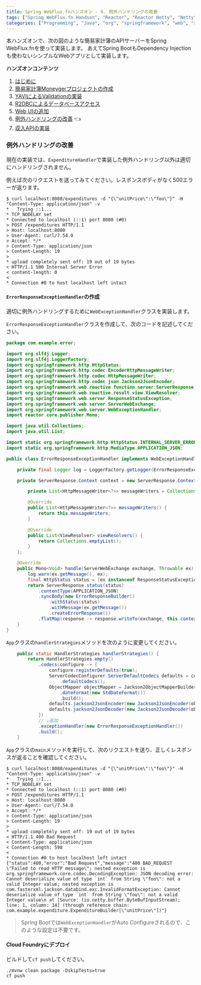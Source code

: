 ```yaml
---
title: Spring WebFlux.fnハンズオン - 6. 例外ハンドリングの改善
tags: ["Spring WebFlux.fn Handson", "Reactor", "Reactor Netty", "Netty", "Spring 5", "Spring WebFlux", "Java", "Cloud Foundry", "Pivotal Web Services", "Pivotal Cloud Foundry"]
categories: ["Programming", "Java", "org", "springframework", "web", "reactive"]
---
```


本ハンズオンで、次の図のような簡易家計簿のAPIサーバーをSpring WebFlux.fnを使って実装します。
あえてSpring BootもDependency Injectionも使わないシンプルなWebアプリとして実装します。

**ハンズオンコンテンツ**

1. [はじめに](/entries/500)
1. [簡易家計簿Moneygerプロジェクトの作成](/entries/501)
1. [YAVIによるValidationの実装](/entries/502)
1. [R2DBCによるデータベースアクセス](/entries/503)
1. [Web UIの追加](/entries/504)
1. [例外ハンドリングの改善](/entries/505) 👈
1. [収入APIの実装](/entries/506)

### 例外ハンドリングの改善

現在の実装では、`ExpenditureHandler`で実装した例外ハンドリング以外は適切にハンドリングされません。

例えば次のリクエストを送ってみてください。レスポンスボディがなく500エラーが返ります。

```
$ curl localhost:8080/expenditures -d "{\"unitPrice\":\"foo\"}" -H "Content-Type: application/json" -v
*   Trying ::1...
* TCP_NODELAY set
* Connected to localhost (::1) port 8080 (#0)
> POST /expenditures HTTP/1.1
> Host: localhost:8080
> User-Agent: curl/7.54.0
> Accept: */*
> Content-Type: application/json
> Content-Length: 19
> 
* upload completely sent off: 19 out of 19 bytes
< HTTP/1.1 500 Internal Server Error
< content-length: 0
< 
* Connection #0 to host localhost left intact
```

#### `ErrorResponseExceptionHandler`の作成

適切に例外ハンドリングするために`WebExceptionHandler`クラスを実装します。

`ErrorResponseExceptionHandler`クラスを作成して、次のコードを記述してください。

```java
package com.example.error;

import org.slf4j.Logger;
import org.slf4j.LoggerFactory;
import org.springframework.http.HttpStatus;
import org.springframework.http.codec.EncoderHttpMessageWriter;
import org.springframework.http.codec.HttpMessageWriter;
import org.springframework.http.codec.json.Jackson2JsonEncoder;
import org.springframework.web.reactive.function.server.ServerResponse;
import org.springframework.web.reactive.result.view.ViewResolver;
import org.springframework.web.server.ResponseStatusException;
import org.springframework.web.server.ServerWebExchange;
import org.springframework.web.server.WebExceptionHandler;
import reactor.core.publisher.Mono;

import java.util.Collections;
import java.util.List;

import static org.springframework.http.HttpStatus.INTERNAL_SERVER_ERROR;
import static org.springframework.http.MediaType.APPLICATION_JSON;

public class ErrorResponseExceptionHandler implements WebExceptionHandler {

    private final Logger log = LoggerFactory.getLogger(ErrorResponseExceptionHandler.class);

    private ServerResponse.Context context = new ServerResponse.Context() {

        private List<HttpMessageWriter<?>> messageWriters = Collections.singletonList(new EncoderHttpMessageWriter<>(new Jackson2JsonEncoder()));

        @Override
        public List<HttpMessageWriter<?>> messageWriters() {
            return this.messageWriters;
        }

        @Override
        public List<ViewResolver> viewResolvers() {
            return Collections.emptyList();
        }
    };

    @Override
    public Mono<Void> handle(ServerWebExchange exchange, Throwable ex) {
        log.warn(ex.getMessage(), ex);
        final HttpStatus status = (ex instanceof ResponseStatusException) ? ((ResponseStatusException) ex).getStatus() : INTERNAL_SERVER_ERROR;
        return ServerResponse.status(status)
            .contentType(APPLICATION_JSON)
            .syncBody(new ErrorResponseBuilder()
                .withStatus(status)
                .withMessage(ex.getMessage())
                .createErrorResponse())
            .flatMap(response -> response.writeTo(exchange, this.context));
    }
}
```

`App`クラスの`handlerStrategies`メソッドを次のように変更してください。

```java
    public static HandlerStrategies handlerStrategies() {
        return HandlerStrategies.empty()
            .codecs(configure -> {
                configure.registerDefaults(true);
                ServerCodecConfigurer.ServerDefaultCodecs defaults = configure
                    .defaultCodecs();
                ObjectMapper objectMapper = Jackson2ObjectMapperBuilder.json()
                    .dateFormat(new StdDateFormat())
                    .build();
                defaults.jackson2JsonEncoder(new Jackson2JsonEncoder(objectMapper));
                defaults.jackson2JsonDecoder(new Jackson2JsonDecoder(objectMapper));
            })
            // ↓追加
            .exceptionHandler(new ErrorResponseExceptionHandler())
            .build();
    }
```

`App`クラスの`main`メソッドを実行して、次のリクエストを送り、正しくレスポンスが返ることを確認してください。

```
$ curl localhost:8080/expenditures -d "{\"unitPrice\":\"foo\"}" -H "Content-Type: application/json" -v
*   Trying ::1...
* TCP_NODELAY set
* Connected to localhost (::1) port 8080 (#0)
> POST /expenditures HTTP/1.1
> Host: localhost:8080
> User-Agent: curl/7.54.0
> Accept: */*
> Content-Type: application/json
> Content-Length: 19
> 
* upload completely sent off: 19 out of 19 bytes
< HTTP/1.1 400 Bad Request
< Content-Type: application/json
< Content-Length: 598
< 
* Connection #0 to host localhost left intact
{"status":400,"error":"Bad Request","message":"400 BAD_REQUEST \"Failed to read HTTP message\"; nested exception is org.springframework.core.codec.DecodingException: JSON decoding error: Cannot deserialize value of type `int` from String \"foo\": not a valid Integer value; nested exception is com.fasterxml.jackson.databind.exc.InvalidFormatException: Cannot deserialize value of type `int` from String \"foo\": not a valid Integer value\n at [Source: (io.netty.buffer.ByteBufInputStream); line: 1, column: 14] (through reference chain: com.example.expenditure.ExpenditureBuilder[\"unitPrice\"])"}
```

> Spring Bootでは`WebExceptionHandler`がAuto Configureされるので、このような設定は不要です。

#### Cloud Foundryにデプロイ

ビルドして`cf push`してください。

```
./mvnw clean package -DskipTests=true
cf push
```

